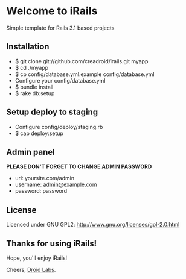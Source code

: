 # Welcome to iRails

Simple template for Rails 3.1 based projects

## Installation

* $ git clone git://github.com/creadroid/irails.git myapp
* $ cd ./myapp
* $ cp config/database.yml.example config/database.yml
* Configure your config/database.yml
* $ bundle install
* $ rake db:setup

## Setup deploy to staging

* Configure config/deploy/staging.rb
* $ cap deploy:setup

## Admin panel

**PLEASE DON'T FORGET TO CHANGE ADMIN PASSWORD**

* url: yoursite.com/admin
* username: admin@example.com
* password: password

## License

Licenced under GNU GPL2: <http://www.gnu.org/licenses/gpl-2.0.html>

## Thanks for using iRails!

Hope, you'll enjoy iRails!

Cheers, [Droid Labs](http://droidlabs.pro).


